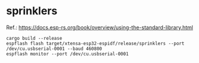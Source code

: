 # sprinklers

Ref.: https://docs.esp-rs.org/book/overview/using-the-standard-library.html

```shell
cargo build --release
espflash flash target/xtensa-esp32-espidf/release/sprinklers --port /dev/cu.usbserial-0001 --baud 460800
espflash monitor --port /dev/cu.usbserial-0001
```
